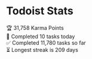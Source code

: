 
# Todoist Stats

<!-- TODO-IST:START -->
🏆  31,758 Karma Points           
🌸  Completed 10 tasks today           
✅  Completed 11,780 tasks so far           
⏳  Longest streak is 209 days
<!-- TODO-IST:END -->
